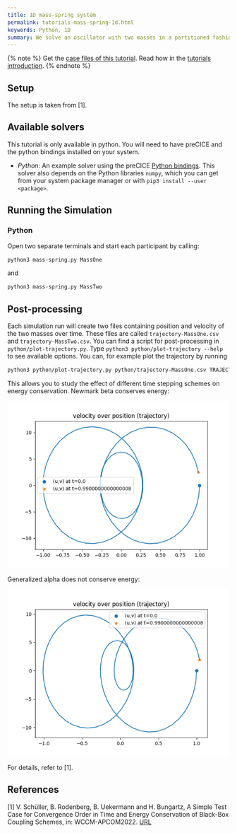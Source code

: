 ```yaml
---
title: 1D mass-spring system
permalink: tutorials-mass-spring-1d.html
keywords: Python, 1D
summary: We solve an oscillator with two masses in a partitioned fashion. Each mass is solved by an independent process.
---
```


{% note %}
Get the [case files of this tutorial](https://github.com/precice/tutorials/tree/master/mass-spring-1d). Read how in the [tutorials introduction](https://www.precice.org/tutorials.html).
{% endnote %}

## Setup

The setup is taken from [1].

## Available solvers

This tutorial is only available in python. You will need to have preCICE and the python bindings installed on your system.

- *Python*: An example solver using the preCICE [Python bindings](https://www.precice.org/installation-bindings-python.html). This solver also depends on the Python libraries `numpy`, which you can get from your system package manager or with `pip3 install --user <package>`.

## Running the Simulation

### Python

Open two separate terminals and start each participant by calling:

```bash
python3 mass-spring.py MassOne
```

and

```bash
python3 mass-spring.py MassTwo
```

## Post-processing

Each simulation run will create two files containing position and velocity of the two masses over time. These files are called `trajectory-MassOne.csv` and `trajectory-MassTwo.csv`. You can find a script for post-processing in `python/plot-trajectory.py`. Type `python3 python/plot-trajectory --help` to see available options. You can, for example plot the trajectory by running

```bash
python3 python/plot-trajectory.py python/trajectory-MassOne.csv TRAJECTORY
```

This allows you to study the effect of different time stepping schemes on energy conservation. Newmark beta conserves energy:

![Trajectory for Newmark beta scheme](trajectory_Newmark_beta.png)

Generalized alpha does not conserve energy:

![Trajectory for generalized alpha scheme](trajectory_generalited_alpha.png)

For details, refer to [1].

## References

[1] V. Schüller, B. Rodenberg, B. Uekermann and H. Bungartz, A Simple Test Case for Convergence Order in Time and Energy Conservation of Black-Box Coupling Schemes, in: WCCM-APCOM2022. [URL](https://www.scipedia.com/public/Rodenberg_2022a)
